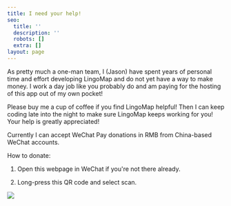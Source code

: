 ```yaml
---
title: I need your help!
seo:
  title: ''
  description: ''
  robots: []
  extra: []
layout: page
---
```

As pretty much a one-man team, I (Jason) have spent years of personal time and effort developing LingoMap and do not yet have a way to make money. I work a day job like you probably do and am paying for the hosting of this app out of my own pocket!

Please buy me a cup of coffee if you find LingoMap helpful! Then I can keep coding late into the night to make sure LingoMap keeps working for you! Your help is greatly appreciated!

Currently I can accept WeChat Pay donations in RMB from China-based WeChat accounts.

How to donate:

1.  Open this webpage in WeChat if you're not there already.

2.  Long-press this QR code and select scan.

![](/images/WechatPayMe-6ca3ed47.jpeg)
